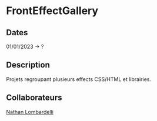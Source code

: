# FrontEffectGallery

## Dates

01/01/2023 -> ?

## Description

Projets regroupant plusieurs effects CSS/HTML et librairies.

## Collaborateurs

[Nathan Lombardelli](https://github.com/NathanLombardelli) <br>

